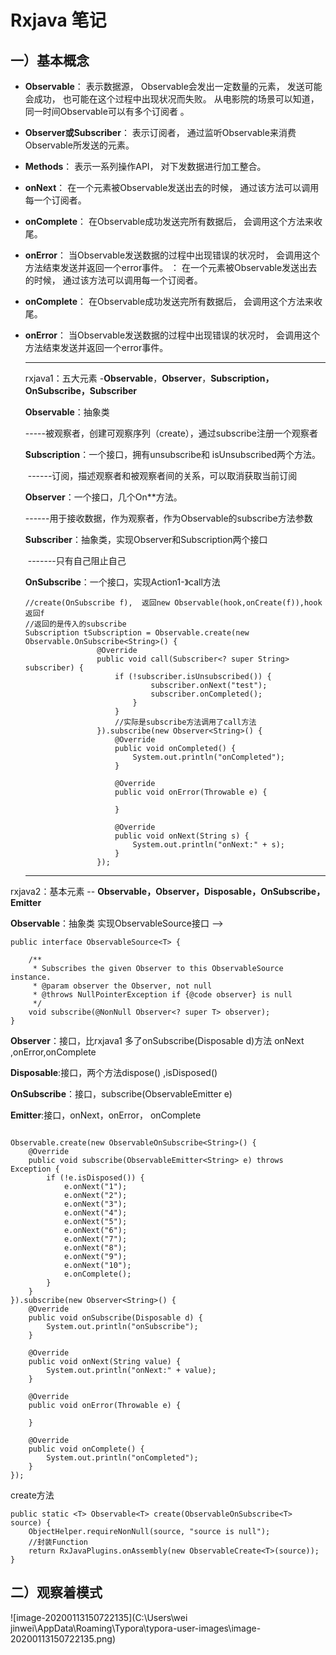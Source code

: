 

# Rxjava 笔记

## 一）基本概念

- **Observable**： 表示数据源， Observable会发出一定数量的元素， 发送可能会成功， 也可能在这个过程中出现状况而失败。 从电影院的场景可以知道， 同一时间Observable可以有多个订阅者 。

- **Observer或Subscriber**： 表示订阅者， 通过监听Observable来消费Observable所发送的元素。  

- **Methods**： 表示一系列操作API， 对下发数据进行加工整合。  

- **onNext**： 在一个元素被Observable发送出去的时候， 通过该方法可以调用每一个订阅者。

- **onComplete**： 在Observable成功发送完所有数据后， 会调用这个方法来收尾。

- **onError**： 当Observable发送数据的过程中出现错误的状况时， 会调用这个方法结束发送并返回一个error事件。  ： 在一个元素被Observable发送出去的时候， 通过该方法可以调用每一个订阅者。

- **onComplete**： 在Observable成功发送完所有数据后， 会调用这个方法来收尾。

- **onError**： 当Observable发送数据的过程中出现错误的状况时， 会调用这个方法结束发送并返回一个error事件。  

  ---
  
  rxjava1：五大元素 -**Observable**，**Observer**，**Subscription，OnSubscribe，Subscriber**
  
  
  
  **Observable**：抽象类
  
  ​                        -----被观察者，创建可观察序列（create），通过subscribe注册一个观察者
  
  **Subscription**：一个接口，拥有unsubscribe和 isUnsubscribed两个方法。
  
  ​                        ------订阅，描述观察者和被观察者间的关系，可以取消获取当前订阅
  
  **Observer**：一个接口，几个On**方法。
  
  ​                      ------用于接收数据，作为观察者，作为Observable的subscribe方法参数
  
  **Subscriber**：抽象类，实现Observer和Subscription两个接口
  
  ​                      -------只有自己阻止自己
  
  **OnSubscribe**：一个接口，实现Action1-》call方法
  
  ```
  //create(OnSubscribe f),  返回new Observable(hook,onCreate(f)),hook返回f
  //返回的是传入的subscribe
  Subscription tSubscription = Observable.create(new Observable.OnSubscribe<String>() {
                  @Override
                  public void call(Subscriber<? super String> subscriber) {
                      if (!subscriber.isUnsubscribed()) {
                              subscriber.onNext("test");
                              subscriber.onCompleted();
                          }
                      }
                      //实际是subscribe方法调用了call方法
                  }).subscribe(new Observer<String>() {
                      @Override
                      public void onCompleted() {
                          System.out.println("onCompleted");
                      }
  
                      @Override
                      public void onError(Throwable e) {
  
                      }
  
                      @Override
                      public void onNext(String s) {
                          System.out.println("onNext:" + s);
                      }
                  });
  ```
  
  ---

rxjava2：基本元素 -- **Observable，Observer，Disposable，OnSubscribe，Emitter**

**Observable**：抽象类 实现ObservableSource接口 -->

```
public interface ObservableSource<T> {

    /**
     * Subscribes the given Observer to this ObservableSource instance.
     * @param observer the Observer, not null
     * @throws NullPointerException if {@code observer} is null
     */
    void subscribe(@NonNull Observer<? super T> observer);
}
```
**Observer**：接口，比rxjava1 多了onSubscribe(Disposable d)方法 onNext ,onError,onComplete



**Disposable**:接口，两个方法dispose() ,isDisposed()



**OnSubscribe**：接口，subscribe(ObservableEmitter e)

**Emitter**:接口，onNext，onError， onComplete


```

Observable.create(new ObservableOnSubscribe<String>() {
    @Override
    public void subscribe(ObservableEmitter<String> e) throws Exception {
        if (!e.isDisposed()) {
            e.onNext("1");
            e.onNext("2");
            e.onNext("3");
            e.onNext("4");
            e.onNext("5");
            e.onNext("6");
            e.onNext("7");
            e.onNext("8");
            e.onNext("9");
            e.onNext("10");
            e.onComplete();
        }
    }
}).subscribe(new Observer<String>() {
    @Override
    public void onSubscribe(Disposable d) {
        System.out.println("onSubscribe");
    }

    @Override
    public void onNext(String value) {
        System.out.println("onNext:" + value);
    }

    @Override
    public void onError(Throwable e) {

    }

    @Override
    public void onComplete() {
        System.out.println("onCompleted");
    }
});
```

create方法

```
public static <T> Observable<T> create(ObservableOnSubscribe<T> source) {
    ObjectHelper.requireNonNull(source, "source is null");
    //封装Function
    return RxJavaPlugins.onAssembly(new ObservableCreate<T>(source));
}
```

## 二）观察着模式

![image-20200113150722135](C:\Users\wei jinwei\AppData\Roaming\Typora\typora-user-images\image-20200113150722135.png)